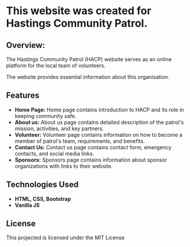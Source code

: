 # This website was created for Hastings Community Patrol.

## Overview:

The Hastings Community Patrol (HACP) website serves as an online platform for the local team of volunteers.

The website provides essential information about this organisation.

## Features

- **Home Page:** Home page contains introduction to HACP and its role in keeping community safe.
- **About us:** About us page contains detailed description of the patrol's mission, activities, and key partners.
- **Volunteer:** Volunteer page contains information on how to become a member of patrol's team, requirements, and benefits.
- **Contact Us:** Contact us page contains contact form, emergency contacts, and social media links.
- **Sponsors:** Sponsors page contains information about sponsor organizations with links to their website.

## Technologies Used

- **HTML, CSS, Bootstrap**
- **Vanilla JS**

## License

This projected is licensed under the MIT License
